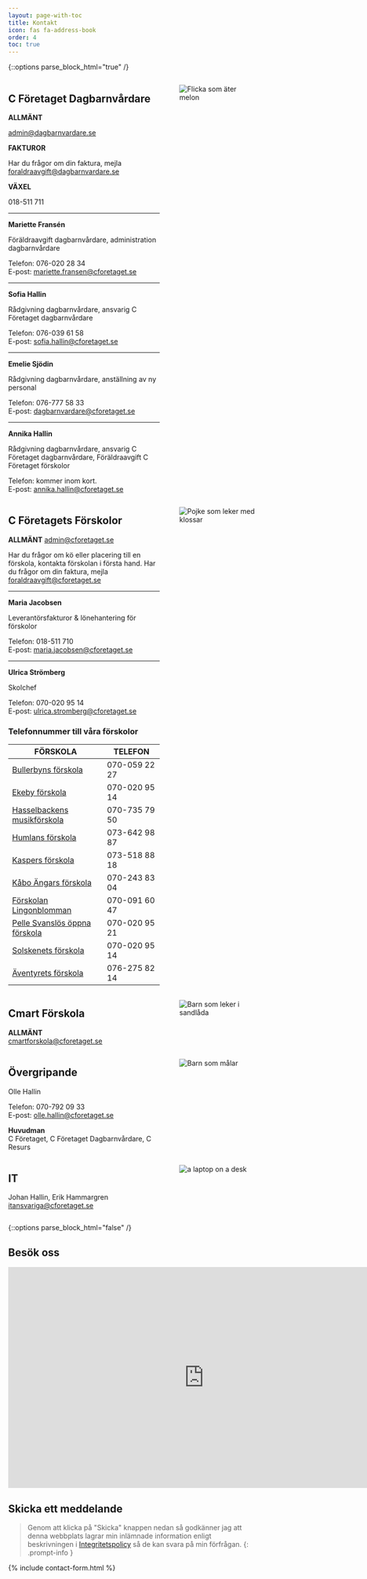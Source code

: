 ```yaml
---
layout: page-with-toc
title: Kontakt
icon: fas fa-address-book
order: 4
toc: true
---
```


{::options parse_block_html="true" /}

<div class="flex-container">
  <div class="column_1">

## C Företaget Dagbarnvårdare

**ALLMÄNT**

<admin@dagbarnvardare.se>

**FAKTUROR**

Har du frågor om din faktura, mejla <foraldraavgift@dagbarnvardare.se>

**VÄXEL**

018-511 711

  
- - - - - -

**Mariette Fransén**

Föräldraavgift dagbarnvårdare, administration dagbarnvårdare

Telefon: 076-020 28 34  
E-post: <mariette.fransen@cforetaget.se>

- - - - - -

**Sofia Hallin**

Rådgivning dagbarnvårdare, ansvarig C Företaget dagbarnvårdare

Telefon: 076-039 61 58  
E-post: <sofia.hallin@cforetaget.se>

- - - - - -

**Emelie Sjödin**

Rådgivning dagbarnvårdare, anställning av ny personal

Telefon: 076-777 58 33  
E-post: <dagbarnvardare@cforetaget.se>

- - - - - -

**Annika Hallin**

Rådgivning dagbarnvårdare, ansvarig C Företaget dagbarnvårdare, Föräldraavgift C Företaget förskolor

Telefon: kommer inom kort.  
E-post: <annika.hallin@cforetaget.se>

  </div>
  <div class="column_2">

![Flicka som äter melon](https://www.cforetaget.se/wp-content/uploads/2022/02/girl-846357_1920-copy.webp)
  </div>  
</div>

<div style="clear: both;"></div> 

<div class="flex-container">
  <div class="column_1">
  
## C Företagets Förskolor

**ALLMÄNT**
<admin@cforetaget.se>

Har du frågor om kö eller placering till en förskola, kontakta förskolan i första hand. Har du frågor om din faktura, mejla <foraldraavgift@cforetaget.se>

- - - - - -

**Maria Jacobsen**

Leverantörsfakturor &amp; lönehantering för förskolor

Telefon: 018-511 710  
E-post: <maria.jacobsen@cforetaget.se>

- - - - - -

**Ulrica Strömberg**

Skolchef

Telefon: 070-020 95 14  
E-post: <ulrica.stromberg@cforetaget.se>

### Telefonnummer till våra förskolor

<div class="table-wrapper">

| FÖRSKOLA | TELEFON |
| ----------- | ----------- |
| [Bullerbyns förskola](http://www.bullerbyns-forskola.se/) | 070-059 22 27 |
| [Ekeby förskola](http://ekebyforskola.se/) | 070-020 95 14 |
| [Hasselbackens musikförskola](http://www.hasselbacken.nu/) | 070-735 79 50 |
| [Humlans förskola](http://humlans.nu/) | 073-642 98 87 |
| [Kaspers förskola](http://www.forskolankasper.se/) | 073-518 88 18 |
| [Kåbo Ängars förskola](http://kaboangar.se/) | 070-243 83 04 |
| [Förskolan Lingonblomman](http://lingonblommans.se/) | 070-091 60 47 |
| [Pelle Svanslös öppna förskola](http://xn--svansls-f1a.se/) | 070-020 95 21 |
| [Solskenets förskola](http://solskenetsforskola.se/) | 070-020 95 14 |
| [Äventyrets förskola](https://aventyretsforskola.se/) | 076-275 82 14 |

</div>
  
  </div>
  <div class="column_2">

![Pojke som leker med klossar](https://www.cforetaget.se/wp-content/uploads/2022/02/little-boy-playing-home-scaled-1-768x512-1.webp)
 
  </div>  
</div>

<div style="clear: both;"></div> 

<div class="flex-container">
  <div class="column_1">
  
## Cmart Förskola

**ALLMÄNT**  
[ ](mailto:admin@dagbarnvardare.se)<cmartforskola@cforetaget.se>
  </div>
  <div class="column_2">

![Barn som leker i sandlåda](https://www.cforetaget.se/wp-content/uploads/2022/02/cmart-forskola.webp)
 
  </div>  
</div>

<div style="clear: both;"></div> 

<div class="flex-container">
  <div class="column_1">
  
## Övergripande

Olle Hallin

Telefon: 070-792 09 33  
E-post: <olle.hallin@cforetaget.se>

**Huvudman**  
C Företaget, C Företaget Dagbarnvårdare, C Resurs
  </div>
  <div class="column_2">

![Barn som målar](https://www.cforetaget.se/wp-content/uploads/2022/02/close-up-kids-painting-with-brushes-together.webp)
 
  </div>  
</div>

<div style="clear: both;"></div> 

<div class="flex-container">
  <div class="column_1">
  
## IT

Johan Hallin, Erik Hammargren  
[i](mailto:cmartforskola@cforetaget.se)[tansvariga@cforetaget.se](mailto:itansvariga@cforetaget.se)
  </div>
  <div class="column_2">

![a laptop on a desk](https://www.cforetaget.se/wp-content/uploads/2022/02/mia-baker-klRB1BB9pV8-unsplash-scaled.jpg)
 
  </div>  
</div>

<div style="clear: both;"></div> 

{::options parse_block_html="false" /}

## Besök oss

<iframe src="https://www.google.com/maps/embed?pb=!1m18!1m12!1m3!1d3369.0993464778862!2d17.612911060834243!3d59.861122380498436!2m3!1f0!2f0!3f0!3m2!1i1024!2i768!4f13.1!3m3!1m2!1s0x465fcb8b838e7861%3A0xae6b4513a9088058!2sGeijersgatan%2034%2C%20752%2026%20Uppsala!5e0!3m2!1ssv!2sse!4v1657269884702!5m2!1ssv!2sse" width="798" height="450" style="border:0;" allowfullscreen="" loading="lazy" referrerpolicy="no-referrer-when-downgrade"></iframe>

## Skicka ett meddelande

> Genom att klicka på "Skicka" knappen nedan så godkänner jag att denna webbplats lagrar min inlämnade information enligt beskrivningen i [Integritetspolicy](http://www.cforetaget.se/integritetspolicy) så de kan svara på min förfrågan. 
{: .prompt-info }

{% include contact-form.html %}


<style>
  .flex-container {
    display: flex;
  }
  .flex-container .column_1 {
    flex-basis:66.66%;
  margin-right: 20px;
  }
  .flex-container .column_2 {
    flex-basis:33.33%;
    margin-left: 20px;
  }
  button {
    background: #ff8200; 
    letter-spacing: 1px;
    font-size: .9375rem;
    text-transform: uppercase;
    font-weight: 500;
    border-radius: 10px;
    color: #fff;
    line-height: 1;
    padding: 1.367em 2.5em;
    border: none;
  }
  button:hover {
    background: #ffd04d;
  }
</style>